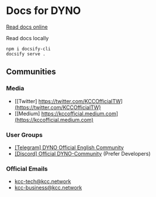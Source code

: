 # Docs for DYNO

[Read docs online](https://docs.kcc.io)

Read docs locally
```
npm i docsify-cli
docsify serve .
```

## Communities

### Media
- [[Twitter] https://twitter.com/KCCOfficialTW](https://twitter.com/KCCOfficialTW)
- [[Medium] https://kccofficial.medium.com](https://kccofficial.medium.com)

### User Groups
- [[Telegram] DYNO Official English Community](https://t.me/KCCOfficialEnglishCommunity)
- [[Discord] Official DYNO-Community](https://discord.gg/H5ucJydSyd) (Prefer Developers)

### Official Emails
- [kcc-tech@kcc.network](mailto:kcc-tech@kcc.network)
- [kcc-business@kcc.network](mailto:kcc-business@kcc.network)

